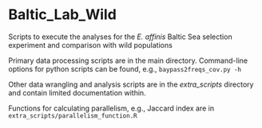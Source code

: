 # Baltic_Lab_Wild
Scripts to execute the analyses for the *E. affinis* Baltic Sea selection
experiment and comparison with wild populations

Primary data processing scripts are in the main directory.
Command-line options for python scripts can be found, e.g.,
`baypass2freqs_cov.py -h`

Other data wrangling and analysis scripts are in the *extra_scripts* directory
and contain limited documentation within.

Functions for calculating parallelism, e.g., Jaccard index are in
`extra_scripts/parallelism_function.R`
